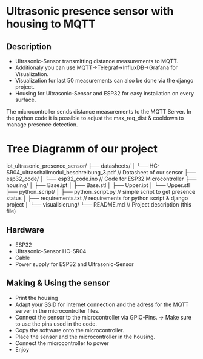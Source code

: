 # Ultrasonic presence sensor with housing to MQTT


## Description

* Ultrasonic-Sensor transmitting distance measurements to MQTT.
* Additionaly you can use MQTT->Telegraf->InfluxDB->Grafana for Visualization.
* Visualization for last 50 measurements can also be done via the django project.
* Housing for Ultrasonic-Sensor and ESP32 for easy installation on every surface.

The microcontroller sends distance measurements to the MQTT Server. 
In the python code it is possible to adjust the max_req_dist & cooldown to manage presence detection.

# Tree Diagramm of our project
iot_ultrasonic_presence_sensor/
├── datasheets/
│   └── HC-SR04_ultraschallmodul_beschreibung_3.pdf    // Datasheet of our sensor
├── esp32_code/
│   └── esp32_code.ino                                 // Code for ESP32 Microcontroller
├── housing/
│   ├── Base.ipt
│   ├── Base.stl
│   ├── Upper.ipt
│   └── Upper.stl
├── python_script/
│   ├── python_script.py                               // simple script to get presence status
│   ├── requirements.txt                               // requirements for python script & django project
│   └── visualisierung/
└── README.md                                          // Project description (this file)



## Hardware

* ESP32
* Ultrasonic-Sensor HC-SR04
* Cable
* Power supply for ESP32 and Ultrasonic-Sensor 


## Making & Using the sensor

* Print the housing
* Adapt your SSID for internet connection and the adress for the MQTT server in the microcontroller files.
* Connect the sensor to the microcontroller via GPIO-Pins. -> Make sure to use the pins used in the code.
* Copy the software onto the microcontroller.
* Place the sensor and the microcontroller in the housing.
* Connect the microcontroller to power
* Enjoy

